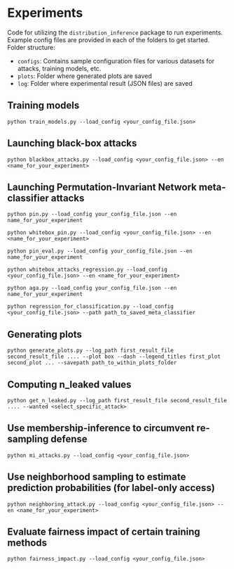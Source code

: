 # Experiments

Code for utilizing the `distribution_inference` package to run experiments.
Example config files are provided in each of the folders to get started.
Folder structure:

- `configs`: Contains sample configuration files for various datasets for attacks, training models, etc.
- `plots`: Folder where generated plots are saved
- `log`: Folder where experimental result (JSON files) are saved

## Training models

`python train_models.py --load_config <your_config_file.json>`

## Launching black-box attacks

`python blackbox_attacks.py --load_config <your_config_file.json> --en <name_for_your_experiment>`

## Launching Permutation-Invariant Network meta-classifier attacks

`python pin.py --load_config your_config_file.json --en name_for_your_experiment`

`python whitebox_pin.py --load_config <your_config_file.json> --en <name_for_your_experiment>`

`python pin_eval.py --load_config your_config_file.json --en name_for_your_experiment`

`python whitebox_attacks_regression.py --load_config <your_config_file.json> --en <name_for_your_experiment>`

`python aga.py --load_config your_config_file.json --en name_for_your_experiment`

`python regression_for_classification.py --load_config <your_config_file.json> --path path_to_saved_meta_classifier`

## Generating plots

`python generate_plots.py --log_path first_result_file second_result_file .... --plot box --dash --legend_titles first_plot second_plot ... --savepath path_to_within_plots_folder`

## Computing n_leaked values

`python get_n_leaked.py --log_path first_result_file second_result_file .... --wanted <select_specific_attack>`

## Use membership-inference to circumvent re-sampling defense

`python mi_attacks.py --load_config <your_config_file.json>`

## Use neighborhood sampling to estimate prediction probabilities (for label-only access)

`python neighboring_attack.py --load_config <your_config_file.json> --en <name_for_your_experiment>`

## Evaluate fairness impact of certain training methods

`python fairness_impact.py --load_config <your_config_file.json>`